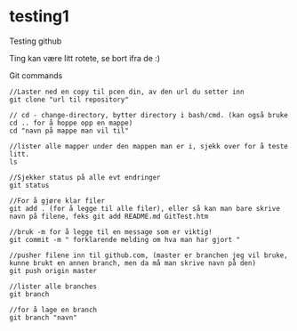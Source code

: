 # testing1
Testing github

Ting kan være litt rotete, se bort ifra de :)


Git commands


    //Laster ned en copy til pcen din, av den url du setter inn
    git clone "url til repository"

    // cd - change-directory, bytter directory i bash/cmd. (kan også bruke cd .. for å hoppe opp en mappe)
    cd "navn på mappe man vil til"

    //lister alle mapper under den mappen man er i, sjekk over for å teste litt.
    ls

    //Sjekker status på alle evt endringer
    git status

    //For å gjøre klar filer
    git add . (for å legge til alle filer), eller så kan man bare skrive navn på filene, feks git add README.md GitTest.htm

    //bruk -m for å legge til en message som er viktig!
    git commit -m " forklarende melding om hva man har gjort "

    //pusher filene inn til github.com, (master er branchen jeg vil bruke, kunne brukt en annen branch, men da må man skrive navn på den)
    git push origin master

    //lister alle branches
    git branch

    //for å lage en branch
    git branch "navn"

